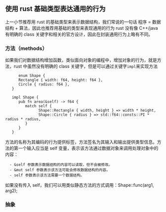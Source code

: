 
## 使用 rust 基础类型表达通用的行为

上一小节推荐用 rust 的基础类型来表示数据结构，我们常说的一句话 程序 = 数据结构 + 算法，因此也推荐用基础的类型来表现通用的行为
rust 没有像 C++/java 有明确的 class 关键字和相关的官方设计，因此在封装通用行为上略有不同。
### 方法（methods）
如果我们对数据结构增加函数，类似面向对象的编程中，增加对象的行为，就是方法，rust 中虽然没有明确的 class 关键字，但是可以通过关键字`impl`来实现方法
   ```
         enum Shape {
         Rectangle { width: f64, height: f64 },
         Circle { radius: f64 },
      }

      impl Shape {
         pub fn area(&self) -> f64 {
            match self {
                  Shape::Rectangle { width, height } => width * height,
                  Shape::Circle { radius } => std::f64::consts::PI * radius * radius,
            }
         }
      }
   ```
   方法的名称为其编码的行为提供标签，方法签名为其输入和输出提供类型信息。方法的第一个输入应当是 self 变量，表示该方法通过数据对象来调用处理对象中的内容：

      - &self 参数表示数据结构的内容可以读取，但不会被修改。
      - &mut self 参数表示该方法可能会修改数据结构的内容。
      - self 参数表示该方法需要一个数据结构。

   如果没有传入 self，我们可以用类似静态方法的方式调用：Shape::func(arg1, arg2);
### 抽象
